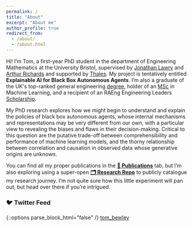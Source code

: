 ```yaml
---
permalink: /
title: "About"
excerpt: "About me"
author_profile: true
redirect_from: 
  - /about/
  - /about.html
---
```


Hi! I’m Tom, a first-year PhD student in the department of Engineering Mathematics at the University Bristol, supervised by [Jonathan Lawry](https://research-information.bristol.ac.uk/en/persons/jonathan-lawry(3aac8b8f-816c-4203-ba4b-b091bf4ddef4).html) and [Arthur Richards](https://research-information.bristol.ac.uk/en/persons/arthur-g-richards%28d4aa20a8-75fa-4b1a-8400-b2387ed04fe5%29.html) and supported by [Thales](https://www.thalesgroup.com/en). My project is tentatively entitled **Explainable AI for Black Box Autonomous Agents**. I’m also a graduate of the UK's top-ranked general engineering [degree](http://www.bristol.ac.uk/engineering/interdisciplinary/engineering-design/), holder of an [MSc](http://www.bristol.ac.uk/study/postgraduate/2018/eng/msc-adv-computing-machine-learning/) in Machine Learning, and a recipient of an RAEng Engineering Leaders [Scholarship](https://www.raeng.org.uk/grants-and-prizes/schemes-for-students/engineering-leaders-scholarship). 

My PhD research explores how we might begin to understand and explain the policies of black box autonomous agents, whose internal mechanisms and representations may be very different from our own, with a particular view to revealing the biases and flaws in their decision-making. Critical to this question are the putative trade-off between comprehensibility and performance of machine learning models, and the thorny relationship between correlation and causation in observed data whose generative origins are unknown.

You can find all my proper publications in the [**📃 Publications**](http://tombewley.com/publications) tab, but I’m also exploring using a super-open [**🗂️ Research Repo**](http://tombewley.com/repo) to publicly catalogue my research journey. I’m not quite sure how this little experiment will pan out, but head over there if you’re intrigued.

### 🐦 Twitter Feed

{::options parse_block_html="false" /}
<a class="twitter-timeline" data-width="500" data-theme="light" href="https://twitter.com/tom_bewley?ref_src=twsrc%5Etfw">tom_bewley</a> <script async src="https://platform.twitter.com/widgets.js" charset="utf-8"></script>